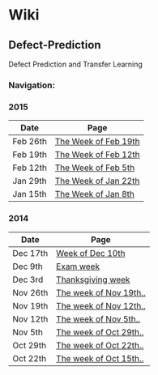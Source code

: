 # Wiki
## Defect-Prediction
Defect Prediction and Transfer Learning
### Navigation:


### 2015
|Date| Page|
|----|-----|
|Feb 26th|[The Week of Feb 19th](https://github.com/ai-se/Transfer-Learning/blob/master/Reports/Report-2-26-15.md)
|Feb 19th|[The Week of Feb 12th](https://github.com/ai-se/Defect-Prediction/blob/master/Reports/Report-2-19-15.md)
|Feb 12th|[The Week of Feb 5th](https://github.com/ai-se/Defect-Prediction/blob/master/Reports/Report-2-12-15.md)
|Jan 29th|[The Week of Jan 22th](https://github.com/rahlk/Research/wiki/SMOTE)
|Jan 15th|[The Week of Jan 8th](https://github.com/rahlk/Research/wiki/The-Week-of-Jan-8th)

### 2014

|Date| Page|
|----|-----|
|Dec 17th|[Week of Dec 10th](https://github.com/rahlk/Research/wiki/Week-of-Dec-10th)
|Dec 9th|[Exam week](https://github.com/rahlk/Research/wiki/)
|Dec 3rd|[Thanksgiving week](https://github.com/rahlk/Research/wiki/Thanksgiving-week)
|Nov 26th|[The week of Nov 19th..](https://github.com/rahlk/Research/wiki/Week-of-Nov-19th)
|Nov 19th|[The week of Nov 12th..](https://github.com/rahlk/Research/wiki/The-Week-on-Nov-12th)
|Nov 12th| [The week of Nov 5th..](https://github.com/rahlk/Research/wiki/Week-of-Nov-5th)|
|Nov 5th| [The week of Oct 29th..](https://github.com/rahlk/Research/wiki/Week-of-Oct-29th)|
|Oct 29th| [The week of Oct 22th..](https://github.com/rahlk/Research/wiki/The-week-of-22nd-October-:--Contrast-Sets-2)|
|Oct 22th|[The week of Oct 15th..](https://github.com/rahlk/Research/wiki/Contrast-Sets-(Oct-15th---Oct-22nd))|
